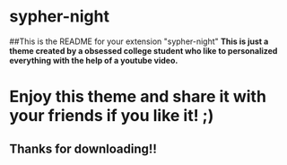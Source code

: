 # sypher-night
##This is the README for your extension "sypher-night"
**This is just a theme created by a obsessed college student who like to personalized everything with the help of a youtube video.**
# Enjoy this theme and share it with your friends if you like it! ;)
## Thanks for downloading!!
